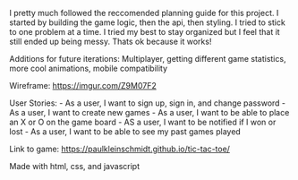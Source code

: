 
I pretty much followed the reccomended planning guide for this project. I started by building the game logic, then the api, then styling.
I tried to stick to one problem at a time. I tried my best to stay organized but I feel that it still ended up being messy. Thats ok because it works!

Additions for future iterations: Multiplayer, getting different game statistics, more cool animations, mobile compatibility

Wireframe: https://imgur.com/Z9M07F2

User Stories: - As a user, I want to sign up, sign in, and change password
              - As a user, I want to create new games
              - As a user, I want to be able to place an X or O on the game board
              - AS a user, I want to be notified if I won or lost
              - As a user, I want to be able to see my past games played

Link to game: https://paulkleinschmidt.github.io/tic-tac-toe/

Made with html, css, and javascript
